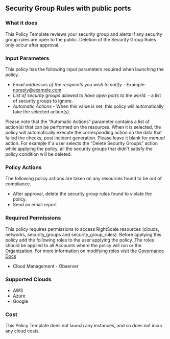 ## Security Group Rules with public ports

### What it does

This Policy Template reviews your security group and alerts if any security group rules are open to the public.  Deletion of the Security Group Rules only occur after approval.

### Input Parameters

This policy has the following input parameters required when launching the policy.

- *Email addresses of the recipients you wish to notify* - Example: noreply@example.com
- *List of security groups allowed to have open ports to the world.* - a list of security groups to ignore.
- *Automatic Actions* - When this value is set, this policy will automatically take the selected action(s).

Please note that the "Automatic Actions" parameter contains a list of action(s) that can be performed on the resources. When it is selected, the policy will automatically execute the corresponding action on the data that failed the checks, post incident generation. Please leave it blank for *manual* action.
For example if a user selects the "Delete Security Groups" action while applying the policy, all the security groups that didn't satisfy the policy condition will be deleted.

### Policy Actions

The following policy actions are taken on any resources found to be out of compliance.

- After approval, delete the security group rules found to violate the policy.
- Send an email report

### Required Permissions

This policy requires permissions to access RightScale resources (clouds, networks, security_groups and security_group_rules).  Before applying this policy add the following roles to the user applying the policy.  The roles should be applied to all Accounts where the policy will run or the Organization. For more information on modifying roles visit the [Governance Docs](https://docs.rightscale.com/cm/ref/user_roles.html)

- Cloud Management - Observer

### Supported Clouds

- AWS
- Azure
- Google

### Cost

This Policy Template does not launch any instances, and so does not incur any cloud costs.
